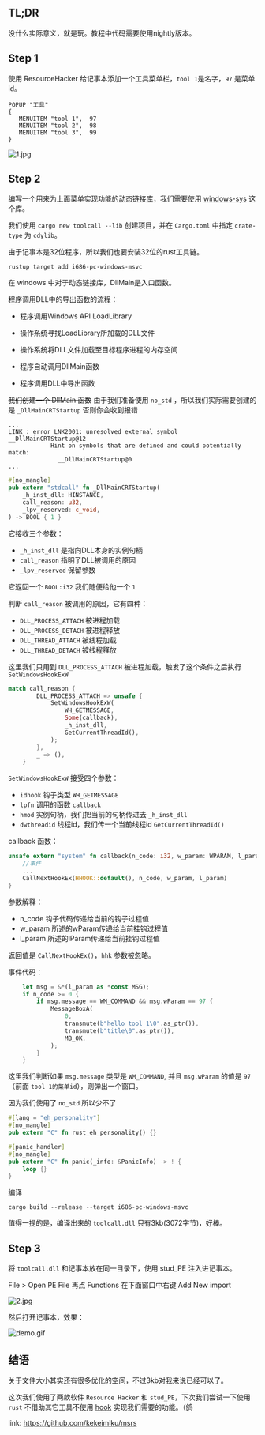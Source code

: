 ## TL;DR

没什么实际意义，就是玩。教程中代码需要使用nightly版本。

## Step 1

使用 ResourceHacker 给记事本添加一个工具菜单栏，`tool 1`是名字，`97` 是菜单 id。

```
POPUP "工具"
{
   MENUITEM "tool 1",  97
   MENUITEM "tool 2",  98
   MENUITEM "tool 3",  99
}
```

![1.jpg](img/1.jpg)

## Step 2

编写一个用来为上面菜单实现功能的[动态链接库](https://zh.wikipedia.org/wiki/%E5%8A%A8%E6%80%81%E9%93%BE%E6%8E%A5%E5%BA%93)，我们需要使用 [windows-sys](https://crates.io/crates/windows-sys)  这个库。

我们使用 `cargo new toolcall --lib` 创建项目，并在 `Cargo.toml` 中指定 `crate-type` 为 `cdylib`。

由于记事本是32位程序，所以我们也要安装32位的rust工具链。

```
rustup target add i686-pc-windows-msvc
```

在 windows 中对于动态链接库，DllMain是入口函数。

程序调用DLL中的导出函数的流程：

- 程序调用Windows API LoadLibrary

- 操作系统寻找LoadLibrary所加载的DLL文件

- 操作系统将DLL文件加载至目标程序进程的内存空间

- 程序自动调用DllMain函数

- 程序调用DLL中导出函数

~~我们创建一个 DllMain 函数~~
由于我们准备使用 `no_std` ，所以我们实际需要创建的是 `_DllMainCRTStartup` 否则你会收到报错
```
...
LINK : error LNK2001: unresolved external symbol __DllMainCRTStartup@12
            Hint on symbols that are defined and could potentially match:
              __DllMainCRTStartup@0
...
```

```rust
#[no_mangle]
pub extern "stdcall" fn _DllMainCRTStartup(
    _h_inst_dll: HINSTANCE,
    call_reason: u32,
    _lpv_reserved: c_void,
) -> BOOL { 1 }
```

它接收三个参数：

- `_h_inst_dll` 是指向DLL本身的实例句柄
- `call_reason` 指明了DLL被调用的原因
- `_lpv_reserved` 保留参数

它返回一个 `BOOL:i32` 我们随便给他一个 `1`

判断 `call_reason` 被调用的原因，它有四种：

- `DLL_PROCESS_ATTACH` 被进程加载
- `DLL_PROCESS_DETACH` 被进程释放
- `DLL_THREAD_ATTACH` 被线程加载
- `DLL_THREAD_DETACH` 被线程释放

这里我们只用到 `DLL_PROCESS_ATTACH` 被进程加载，触发了这个条件之后执行 `SetWindowsHookExW`

```rust
match call_reason {
        DLL_PROCESS_ATTACH => unsafe {
            SetWindowsHookExW(
                WH_GETMESSAGE,
                Some(callback),
                _h_inst_dll,
                GetCurrentThreadId(),
            );
        },
        _ => (),
    }
```

`SetWindowsHookExW` 接受四个参数：

- `idhook` 钩子类型 `WH_GETMESSAGE`
- `lpfn` 调用的函数 `callback`
- `hmod` 实例句柄，我们把当前的句柄传进去 `_h_inst_dll`
- `dwthreadid` 线程id，我们传一个当前线程id `GetCurrentThreadId()`

callback 函数：

```rust
unsafe extern "system" fn callback(n_code: i32, w_param: WPARAM, l_param: LPARAM) -> LRESULT {
    //事件
    ...
    CallNextHookEx(HHOOK::default(), n_code, w_param, l_param)
}
```

参数解释：

- n_code 钩子代码传递给当前的钩子过程值
- w_param 所述的wParam传递给当前挂钩过程值
- l_param 所述的lParam传递给当前挂钩过程值

返回值是 `CallNextHookEx()`，`hhk` 参数被忽略。

事件代码：

```rust
    let msg = &*(l_param as *const MSG);
    if n_code >= 0 {
        if msg.message == WM_COMMAND && msg.wParam == 97 {
            MessageBoxA(
                0,
                transmute(b"hello tool 1\0".as_ptr()),
                transmute(b"title\0".as_ptr()),
                MB_OK,
            );
        }
    }
```

这里我们判断如果 `msg.message` 类型是 `WM_COMMAND`, 并且 `msg.wParam` 的值是 `97`（前面 `tool 1的菜单id`），则弹出一个窗口。

因为我们使用了 `no_std` 所以少不了

```rust
#[lang = "eh_personality"]
#[no_mangle]
pub extern "C" fn rust_eh_personality() {}

#[panic_handler]
#[no_mangle]
pub extern "C" fn panic(_info: &PanicInfo) -> ! {
    loop {}
}
```

编译
```
cargo build --release --target i686-pc-windows-msvc
```

值得一提的是，编译出来的 `toolcall.dll` 只有3kb(3072字节)，好棒。

## Step 3

将 `toolcall.dll` 和记事本放在同一目录下，使用 stud_PE 注入进记事本。

File > Open PE File 再点 Functions 在下面窗口中右键 Add New import

![2.jpg](img/2.jpg)

然后打开记事本，效果：

![demo.gif](img/demo.gif)

## 结语

关于文件大小其实还有很多优化的空间，不过3kb对我来说已经可以了。

这次我们使用了两款软件 `Resource Hacker` 和 `stud_PE`，下次我们尝试一下使用 `rust` 不借助其它工具不使用 [hook](https://docs.microsoft.com/en-us/windows/win32/winmsg/hooks) 实现我们需要的功能。（鸽

link: https://github.com/kekeimiku/msrs